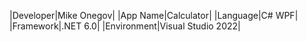 ﻿|Developer|Mike Onegov|
|App Name|Calculator|
|Language|C# WPF|
|Framework|.NET 6.0|
|Environment|Visual Studio 2022|